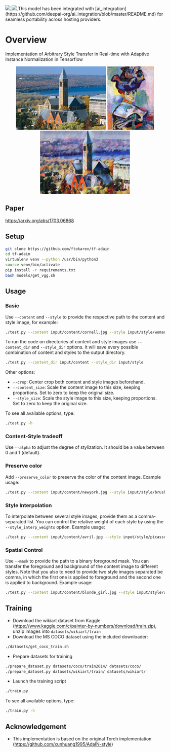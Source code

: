 
<a href="https://cloud.docker.com/u/deepaiorg/repository/docker/deepaiorg/tf-adain-style-transfer">
<img src='https://img.shields.io/docker/cloud/automated/deepaiorg/tf-adain-style-transfer.svg?style=plastic' />
<img src='https://img.shields.io/docker/cloud/build/deepaiorg/tf-adain-style-transfer.svg' />
</a>
This model has been integrated with [ai_integration](https://github.com/deepai-org/ai_integration/blob/master/README.md) for seamless portability across hosting providers.

# Overview

Implementation of Arbitrary Style Transfer in Real-time with Adaptive Instance Normalization in Tensorflow

<p align='center'>
    <img src='input/content/cornell.jpg' height="200px">
    <img src='input/style/woman_with_hat_matisse.jpg' height="200px">
    <img src='output/cornell_stylized_woman_with_hat_matisse.jpg' height="200px">
</p>

## Paper
https://arxiv.org/abs/1703.06868

## Setup

```bash
git clone https://github.com/ftokarev/tf-adain
cd tf-adain
virtualenv venv --python /usr/bin/python3
source venv/bin/activate
pip install -r requirements.txt
bash models/get_vgg.sh
```

## Usage

### Basic

Use `--content` and `--style` to provide the respective path to the content and style image, for example:

```bash
./test.py --content input/content/cornell.jpg --style input/style/woman_with_hat_matisse.jpg --content_size 0 --style_size 0
```

To run the code on directories of content and style images use `--content_dir` and `--style_dir` options. It will save every possible
combination of content and styles to the output directory.

```bash
./test.py --content_dir input/content --style_dir input/style
```

Other options:

- `--crop`: Center crop both content and style images beforehand.
- `--content_size`: Scale the content image to this size, keeping proportions. Set to zero to keep the original size.
- `--style_size`: Scale the style image to this size, keeping proportions. Set to zero to keep the original size.

To see all available options, type:

```bash
./test.py -h
```

### Content-Style tradeoff

Use `--alpha` to adjust the degree of stylization. It should be a value between 0 and 1 (default).

### Preserve color

Add `--preserve_color` to preserve the color of the content image. Example usage:

```bash
./test.py --content input/content/newyork.jpg --style input/style/brushstrokes.jpg --content_size 0 --style_size 0 --preserve_color
```

### Style Interpolation

To interpolate between several style images, provide them as a comma-separated list. You can control the relative weight of each style by using the `--style_interp_weights` option. Example usage:

```bash
./test.py --content input/content/avril.jpg --style input/style/picasso_self_portrait.jpg,input/style/impronte_d_artista.jpg --style_interp_weights 1,1 --crop --style_size 400
```

### Spatial Control

Use `--mask` to provide the path to a binary foreground mask. You can transfer the foreground and background of the content image to different styles.
Note that you also to need to provide two style images separated be comma, in which the first one is applied to foreground and the second one is applied to background. Example usage:

```bash
./test.py --content input/content/blonde_girl.jpg --style input/style/woman_in_peasant_dress_cropped.jpg,input/style/mondrian_cropped.jpg --mask input/mask/mask.png --content_size 0 --style_size 0
```

## Training

- Download the wikiart dataset from Kaggle (https://www.kaggle.com/c/painter-by-numbers/download/train.zip), unzip images into `datasets/wikiart/train`
- Download the MS COCO dataset using the included downloader:

```bash
./datasets/get_coco_train.sh
```

- Prepare datasets for training

```bash
./prepare_dataset.py datasets/coco/train2014/ datasets/coco/
./prepare_dataset.py datasets/wikiart/train/ datasets/wikiart/
```

- Launch the training script

```bash
./train.py
```

To see all available options, type:

```bash
./train.py -h
```

## Acknowledgement

- This implementation is based on the original Torch implementation (https://github.com/xunhuang1995/AdaIN-style)
